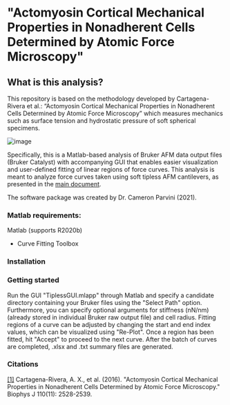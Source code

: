 # "Actomyosin Cortical Mechanical Properties in Nonadherent Cells Determined by Atomic Force Microscopy" 

## **What is this analysis?**

This repository is based on the methodology developed by Cartagena-Rivera et al.: “Actomyosin Cortical Mechanical Properties in Nonadherent Cells Determined by Atomic Force Microscopy” which measures mechanics such as surface tension and hydrostatic pressure of soft spherical specimens.

![image](https://github.com/mechanobiologylab/test/assets/104796244/54e2ce79-6a35-4e41-b911-cec7e9b08b1f)

Specifically, this is a Matlab-based analysis of Bruker AFM data output files (Bruker Catalyst) with accompanying GUI that enables easier visualization and user-defined fitting of linear regions of force curves. This analysis is meant to analyze force curves taken using soft tipless AFM cantilevers, as presented in the [main document](https://www.sciencedirect.com/science/article/pii/S0006349516302375?via%3Dihub#sec2).

The software package was created by Dr. Cameron Parvini (2021).

### Matlab requirements:
Matlab (supports R2020b)
  - Curve Fitting Toolbox

### Installation

### Getting started

Run the GUI "TiplessGUI.mlapp" through Matlab and specify a candidate directory containing your Bruker files using the "Select Path" option. Furthermore, you can specify optional arguments for stiffness (nN/nm) (already stored in individual Bruker raw output file) and cell radius. Fitting regions of a curve can be adjusted by changing the start and end index values, which can be visualized using "Re-Plot". Once a region has been fitted, hit "Accept" to proceed to the next curve. After the batch of curves are completed, .xlsx and .txt summary files are generated.

### Citations
[[1]](https://www.sciencedirect.com/science/article/pii/S0006349516302375?via%3Dihub#sec2)	Cartagena-Rivera, A. X., et al. (2016). "Actomyosin Cortical Mechanical Properties in Nonadherent Cells Determined by Atomic Force Microscopy." Biophys J 110(11): 2528-2539.
